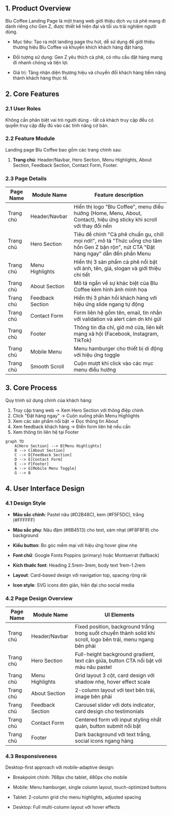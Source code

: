## 1. Product Overview

Blu Coffee Landing Page là một trang web giới thiệu dịch vụ cà phê mang đi dành riêng cho Gen Z, được thiết kế hiện đại và tối ưu trải nghiệm người dùng.

* Mục tiêu: Tạo ra một landing page thu hút, dễ sử dụng để giới thiệu thương hiệu Blu Coffee và khuyến khích khách hàng đặt hàng.

* Đối tượng sử dụng: Gen Z yêu thích cà phê, có nhu cầu đặt hàng mang đi nhanh chóng và tiện lợi.

* Giá trị: Tăng nhận diện thương hiệu và chuyển đổi khách hàng tiềm năng thành khách hàng thực tế.

## 2. Core Features

### 2.1 User Roles

Không cần phân biệt vai trò người dùng - tất cả khách truy cập đều có quyền truy cập đầy đủ vào các tính năng cơ bản.

### 2.2 Feature Module

Landing page Blu Coffee bao gồm các trang chính sau:

1. **Trang chủ**: Header/Navbar, Hero Section, Menu Highlights, About Section, Feedback Section, Contact Form, Footer.

### 2.3 Page Details

| Page Name | Module Name      | Feature description                                                                                                                     |
| --------- | ---------------- | --------------------------------------------------------------------------------------------------------------------------------------- |
| Trang chủ | Header/Navbar    | Hiển thị logo "Blu Coffee", menu điều hướng (Home, Menu, About, Contact), hiệu ứng sticky khi scroll với thay đổi nền                   |
| Trang chủ | Hero Section     | Tiêu đề chính "Cà phê chuẩn gu, chill mọi nơi!", mô tả "Thức uống cho tâm hồn Gen Z bận rộn", nút CTA "Đặt hàng ngay" dẫn đến phần Menu |
| Trang chủ | Menu Highlights  | Hiển thị 3 sản phẩm cà phê nổi bật với ảnh, tên, giá, slogan và giới thiệu chi tiết                                                     |
| Trang chủ | About Section    | Mô tả ngắn về sự khác biệt của Blu Coffee kèm hình ảnh minh họa                                                                         |
| Trang chủ | Feedback Section | Hiển thị 3 phản hồi khách hàng với hiệu ứng slide ngang tự động                                                                         |
| Trang chủ | Contact Form     | Form liên hệ gồm tên, email, tin nhắn với validation và alert cảm ơn khi gửi                                                            |
| Trang chủ | Footer           | Thông tin địa chỉ, giờ mở cửa, liên kết mạng xã hội (Facebook, Instagram, TikTok)                                                       |
| Trang chủ | Mobile Menu      | Menu hamburger cho thiết bị di động với hiệu ứng toggle                                                                                 |
| Trang chủ | Smooth Scroll    | Cuộn mượt khi click vào các mục menu điều hướng                                                                                         |

## 3. Core Process

Quy trình sử dụng chính của khách hàng:

1. Truy cập trang web → Xem Hero Section với thông điệp chính
2. Click "Đặt hàng ngay" → Cuộn xuống phần Menu Highlights
3. Xem các sản phẩm nổi bật → Đọc thông tin About
4. Xem feedback khách hàng → Điền form liên hệ nếu cần
5. Xem thông tin liên hệ tại Footer

```mermaid
graph TD
    A[Hero Section] --> B[Menu Highlights]
    B --> C[About Section]
    C --> D[Feedback Section]
    D --> E[Contact Form]
    E --> F[Footer]
    A --> G[Mobile Menu Toggle]
    G --> B
```

## 4. User Interface Design

### 4.1 Design Style

* **Màu sắc chính**: Pastel nâu (#D2B48C), kem (#F5F5DC), trắng (#FFFFFF)

* **Màu sắc phụ**: Nâu đậm (#8B4513) cho text, xám nhạt (#F8F8F8) cho background

* **Kiểu button**: Bo góc mềm mại với hiệu ứng hover glow nhẹ

* **Font chữ**: Google Fonts Poppins (primary) hoặc Montserrat (fallback)

* **Kích thước font**: Heading 2.5rem-3rem, body text 1rem-1.2rem

* **Layout**: Card-based design với navigation top, spacing rộng rãi

* **Icon style**: SVG icons đơn giản, hiện đại cho social media

### 4.2 Page Design Overview

| Page Name | Module Name      | UI Elements                                                                                                   |
| --------- | ---------------- | ------------------------------------------------------------------------------------------------------------- |
| Trang chủ | Header/Navbar    | Fixed position, background trắng trong suốt chuyển thành solid khi scroll, logo bên trái, menu ngang bên phải |
| Trang chủ | Hero Section     | Full-height background gradient, text căn giữa, button CTA nổi bật với màu nâu pastel                         |
| Trang chủ | Menu Highlights  | Grid layout 3 cột, card design với shadow nhẹ, hover effect scale                                             |
| Trang chủ | About Section    | 2-column layout với text bên trái, image bên phải                                                             |
| Trang chủ | Feedback Section | Carousel slider với dots indicator, card design cho testimonials                                              |
| Trang chủ | Contact Form     | Centered form với input styling nhất quán, button submit nổi bật                                              |
| Trang chủ | Footer           | Dark background với text trắng, social icons ngang hàng                                                       |

### 4.3 Responsiveness

Desktop-first approach với mobile-adaptive design:

* Breakpoint chính: 768px cho tablet, 480px cho mobile

* Mobile: Menu hamburger, single column layout, touch-optimized buttons

* Tablet: 2-column grid cho menu highlights, adjusted spacing

* Desktop: Full multi-column layout với hover effects

